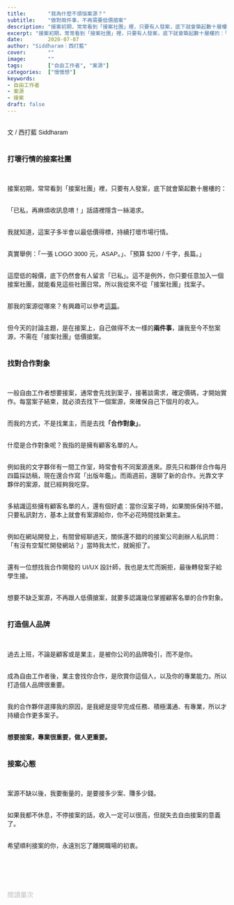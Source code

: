 ```yaml
---
title:       "我為什麼不煩惱案源？"
subtitle:    "做對兩件事，不再需要低價搶案"
description: "接案初期，常常看到「接案社團」裡，只要有人發案，底下就會築起數十層樓的：「已私，再麻煩收訊息唷！」話語裡隱含一絲渴求。我就知道，這案子多半會以最低價得標，持續打壞市場行情..."
excerpt: "接案初期，常常看到「接案社團」裡，只要有人發案，底下就會築起數十層樓的：「已私，再麻煩收訊息唷！」話語裡隱含一絲渴求。我就知道，這案子多半會以最低價得標，持續打壞市場行情。..."
date:        2020-07-07
author: "Siddharam｜西打藍"
cover:       ""
image:       ""
tags:        ["自由工作者", "案源"]
categories:  ["慢慢想"]
keywords:
- 自由工作者
- 案源
- 接案
draft: false
---
```


<article style="font-family: 'Noto Sans TC', '微軟正黑體', sans-serif; font-weight: 300;">

<br>文 / 西打藍 Siddharam<br><br>

<h3 class="article-h1-color">打壞行情的接案社團</h3><br>

接案初期，常常看到「接案社團」裡，只要有人發案，底下就會築起數十層樓的：<br><br>

「已私，再麻煩收訊息唷！」話語裡隱含一絲渴求。<br><br>

我就知道，這案子多半會以最低價得標，持續打壞市場行情。<br><br>

真實舉例：「一張 LOGO 3000 元，ASAP。」、「預算 $200 / 千字，長篇。」<br><br>

這麼低的報價，底下仍然會有人留言「已私」。這不是例外，你只要任意加入一個接案社團，就能看見這些社團日常。所以我從來不從「接案社團」找案子。<br><br>

那我的案源從哪來？有興趣可以參考<a href="https://siddharam.com.tw/post/20200430/" target="_blank">這篇</a>。<br><br>

但今天的討論主題，是在接案上，自己做得不太一樣的<b>兩件事</b>，讓我至今不愁案源，不需在「接案社團」低價搶案。<br><br>

<h3 class="article-h1-color">找對合作對象</h3><br>

一般自由工作者想要接案，通常會先找到案子，接著談需求，確定價碼，才開始實作。每當案子結束，就必須去找下一個案源，來確保自己下個月的收入。<br><br>

而我的方式，不是找業主，而是去找<b>「合作對象」</b>。<br><br>

什麼是合作對象呢？我指的是擁有顧客名單的人。<br><br>

例如我的文字夥伴有一間工作室，時常會有不同案源進來。原先只和夥伴合作每月四篇採訪稿，現在還合作寫「出版年鑑」。而兩週前，還聊了新的合作。光靠文字夥伴的案源，就已經夠我吃穿。<br><br>

多結識這些擁有顧客名單的人，還有個好處：當你沒案子時，如果關係保持不錯，只要私訊對方，基本上就會有案源給你，你不必花時間找新業主。<br><br>

例如在網站開發上，有間曾經聊過天，關係還不錯的的接案公司創辦人私訊問：「有沒有空幫忙開發網站？」當時我太忙，就婉拒了。<br><br>

還有一位想找我合作開發的 UI/UX 設計師，我也是太忙而婉拒，最後轉發案子給學生接。<br><br>

想要不缺乏案源，不再跟人低價搶案，就要多認識幾位掌握顧客名單的合作對象。<br><br>


<h3 class="article-h1-color">打造個人品牌</h3><br>

過去上班，不論是顧客或是業主，是被你公司的品牌吸引，而不是你。<br><br>

成為自由工作者後，業主會找你合作，是欣賞你這個人，以及你的專業能力。所以打造個人品牌很重要。<br><br>

我的合作夥伴選擇我的原因，是我總是提早完成任務、積極溝通、有專業，所以才持續合作更多案子。<br><br>

<b>想要接案，專業很重要，做人更重要。</b><br><br>


<h3 class="article-h1-color">接案心態</h3><br>

案源不缺以後，我要衡量的，是要接多少案、賺多少錢。<br><br>

如果我都不休息，不停接案的話，收入一定可以很高，但就失去自由接案的意義了。<br><br>

希望順利接案的你，永遠別忘了離開職場的初衷。<br><br>


<br><br><br>

</article>

<div style="color: #bfbfbf; font-size: 15px;" id="busuanzi_container_page_pv">
  閱讀量<span id="busuanzi_value_page_pv"></span>次
</div>

<script src="../../js/post.js"></script>




